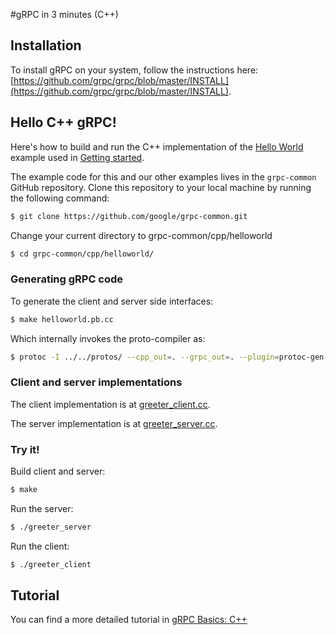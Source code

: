 #gRPC in 3 minutes (C++)

## Installation

To install gRPC on your system, follow the instructions here:
[https://github.com/grpc/grpc/blob/master/INSTALL](https://github.com/grpc/grpc/blob/master/INSTALL).

## Hello C++ gRPC!

Here's how to build and run the C++ implementation of the [Hello World](https://github.com/grpc/grpc-common/blob/master/protos/helloworld.proto) example used in [Getting started](https://github.com/grpc/grpc-common).

The example code for this and our other examples lives in the `grpc-common`
GitHub repository. Clone this repository to your local machine by running the
following command:


```sh
$ git clone https://github.com/google/grpc-common.git
```

Change your current directory to grpc-common/cpp/helloworld

```sh
$ cd grpc-common/cpp/helloworld/
```


### Generating gRPC code

To generate the client and server side interfaces:

```sh
$ make helloworld.pb.cc
```
Which internally invokes the proto-compiler as:

```sh
$ protoc -I ../../protos/ --cpp_out=. --grpc_out=. --plugin=protoc-gen-grpc=grpc_cpp_plugin ../../protos/helloworld.proto
```

### Client and server implementations

The client implementation is at [greeter_client.cc](https://github.com/grpc/grpc-common/blob/master/cpp/helloworld/greeter_client.cc).

The server implementation is at [greeter_server.cc](https://github.com/grpc/grpc-common/blob/master/cpp/helloworld/greeter_server.cc).

### Try it!
Build client and server:
```sh
$ make
```
Run the server:
```sh
$ ./greeter_server
```
Run the client:
```sh
$ ./greeter_client
```

## Tutorial

You can find a more detailed tutorial in [gRPC Basics: C++](https://github.com/grpc/grpc-common/blob/master/cpp/cpptutorial.md)
